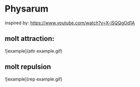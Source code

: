# Physarum

inspired by: https://www.youtube.com/watch?v=X-iSQQgOd1A

## molt attraction:
![example](attr example.gif)

## molt repulsion
![example](rep example.gif)
